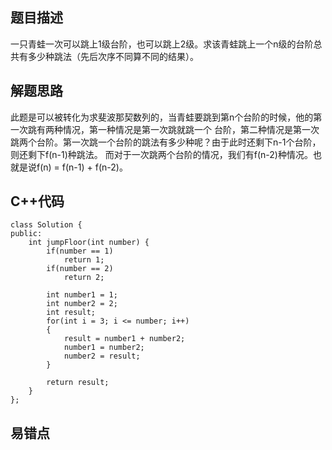## 题目描述

一只青蛙一次可以跳上1级台阶，也可以跳上2级。求该青蛙跳上一个n级的台阶总共有多少种跳法（先后次序不同算不同的结果）。

## 解题思路
此题是可以被转化为求斐波那契数列的，当青蛙要跳到第n个台阶的时候，他的第一次跳有两种情况，第一种情况是第一次跳就跳一个
台阶，第二种情况是第一次跳两个台阶。第一次跳一个台阶的跳法有多少种呢？由于此时还剩下n-1个台阶，则还剩下f(n-1)种跳法。
而对于一次跳两个台阶的情况，我们有f(n-2)种情况。也就是说f(n) = f(n-1) + f(n-2)。

## C++代码
```
class Solution {
public:
    int jumpFloor(int number) {
        if(number == 1)
            return 1;
        if(number == 2)
            return 2;
        
        int number1 = 1;
        int number2 = 2;
        int result;
        for(int i = 3; i <= number; i++)
        {
            result = number1 + number2;
            number1 = number2;
            number2 = result;
        }

        return result;
    }
};
```

## 易错点